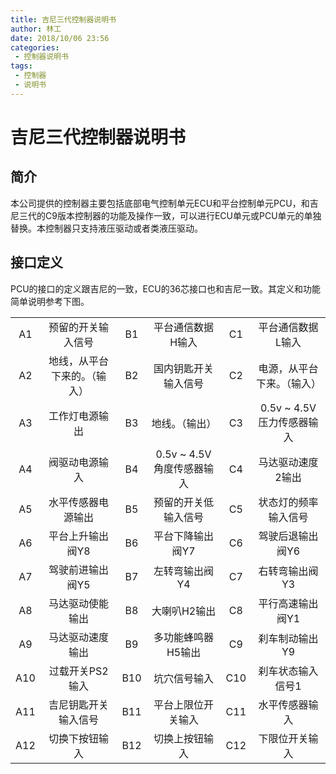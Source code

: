 ```yaml
---
title: 吉尼三代控制器说明书
author: 林工
date: 2018/10/06 23:56
categories:
 - 控制器说明书
tags:
 - 控制器
 - 说明书
---
```


# 吉尼三代控制器说明书

## 简介

本公司提供的控制器主要包括底部电气控制单元ECU和平台控制单元PCU，和吉尼三代的C9版本控制器的功能及操作一致，可以进行ECU单元或PCU单元的单独替换。本控制器只支持液压驱动或者类液压驱动。

## 接口定义

PCU的接口的定义跟吉尼的一致，ECU的36芯接口也和吉尼一致。其定义和功能简单说明参考下图。

|     |                |     |                    |     |                    |
|:---:|:--------------:|:---:|:------------------:|:---:|:------------------:|
| A1  |   预留的开关输入信号    | B1  |     平台通信数据H输入      | C1  |     平台通信数据L输入      |
| A2  | 地线，从平台下来的。（输入） | B2  |     国内钥匙开关输入信号     | C2  |   电源，从平台下来。（输入）    |
| A3  |    工作灯电源输出     | B3  |      地线。（输出）       | C3  | 0.5v ~ 4.5V压力传感器输入 |
| A4  |    阀驱动电源输入     | B4  | 0.5v ~ 4.5V角度传感器输入 | C4  |     马达驱动速度2输出      |
| A5  |   水平传感器电源输出    | B5  |     预留的开关低输入信号     | C5  |     状态灯的频率输入信号     |
| A6  |   平台上升输出阀Y8    | B6  |     平台下降输出阀Y7      | C6  |     驾驶后退输出阀Y6      |
| A7  |   驾驶前进输出阀Y5    | B7  |      左转弯输出阀Y4      | C7  |      右转弯输出阀Y3      |
| A8  |    马达驱动使能输出    | B8  |      大喇叭H2输出       | C8  |     平行高速输出阀Y1      |
| A9  |    马达驱动速度输出    | B9  |     多功能蜂鸣器H5输出     | C9  |      刹车制动输出Y9      |
| A10 |   过载开关PS2输入    | B10 |       坑穴信号输入       | C10 |     刹车状态输入信号1      |
| A11 |   吉尼钥匙开关输入信号   | B11 |     平台上限位开关输入      | C11 |      水平传感器输入       |
| A12 |    切换下按钮输入     | B12 |      切换上按钮输入       | C12 |      下限位开关输入       |
